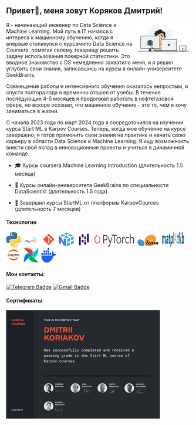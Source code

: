 <!--
**koryakovda/koryakovda** is a ✨ _special_ ✨ repository because its `README.md` (this file) appears on your GitHub profile.

Here are some ideas to get you started:

- 🔭 I’m currently working on ...
- 🌱 I’m currently learning ...
- 👯 I’m looking to collaborate on ...
- 🤔 I’m looking for help with ...
- 💬 Ask me about ...
- 📫 How to reach me: ...
- 😄 Pronouns: ...
- ⚡ Fun fact: ...
-->
## Привет👋, меня зовут Коряков Дмитрий!
<!--Intro Section-->
<img src="https://github.com/abhinav-bohra/abhinav-bohra/blob/main/intro.gif" width="30%" align="right">
Я - начинающий инженер по Data Science и Machine Learning. Мой путь в IT начался с интереса к машинному обучению, когда я впервые столкнулся с курсамипо Data Science на Coursera, помогая своему товарищу решить задачу использования покерной статистики. Это вводное знакомство с DS немедленно захватило меня, и я решил углубить свои знания, записавшись на курсы в онлайн-университете GeekBrains.

Совмещение работы и интенсивного обучения оказалось непростым, и спустя полтора года я временно отошел от учебы. В течение последующих 4-5 месяцев я продолжал работать в нефтегазовой сфере, но вскоре осознал, что машинное обучение - это то, чем я хочу заниматься в жизни.

С начала 2023 года по март 2024 года я сосредоточился на изучении курса Start ML в Karpov Courses. Теперь, когда мое обучение на курсе завершено, я готов применить свои знания на практике и начать свою карьеру в области Data Science и Machine Learning. Я ищу возможность внести свой вклад в инновационные проекты и учиться в динамичной команде.

- :mortar_board:  Курсы coursera Machine Learning Introduction (длительность 1.5 месяца)

- :brain:  Курсы онлайн-университета GeekBrains по специальности DataScientist (длительность 1.5 года)

- :seedling: Завершил курсы StartML от платформы KarpovCources (длительность 7 месяцев)

<!--Skills Section-->
#### Технологии
<p align="left">
    <img src="https://github.com/koryakovda/koryakovda/blob/main/icons/python-logo.png" alt="python" width="40" height="40" title="Python" />&nbsp;
    <img src="https://github.com/koryakovda/koryakovda/blob/main/icons/mysql.png" alt="Sql" width="40" height="40" title="MySQL" />&nbsp;
    <img src="https://github.com/koryakovda/koryakovda/blob/main/icons/git.svg" alt="Git" width="40" height="40" title="Git" />&nbsp;
    <img src="https://github.com/koryakovda/koryakovda/blob/main/icons/numpy.svg" alt="Numpy" width="40" height="40" title="NumPy" />&nbsp;
    <img src="https://github.com/koryakovda/koryakovda/blob/main/icons/pandas.svg" alt="Pandas" width="40" height="40" title="Pandas" />&nbsp;    
    <img src="https://github.com/koryakovda/koryakovda/blob/main/icons/pytorch.png" alt="PyTorch" width="110" height="35" title="PyTorch" />&nbsp;
    <img src="https://github.com/koryakovda/koryakovda/blob/main/icons/scikit learn.png" alt="Scikit Learn" width="60" height="40" title="scikit-learn" />&nbsp;
    <img src="https://github.com/koryakovda/koryakovda/blob/main/icons/matplotlib.svg" alt="Matplotlib" width="60" height="40" title="Matplotlib" />&nbsp;
    <img src="https://github.com/koryakovda/koryakovda/blob/main/icons/jupyter.png" alt="Jupyter" width="40" height="40" title="Jupyter" />&nbsp;
    <img src="https://github.com/koryakovda/koryakovda/blob/main/icons/airflow_transparent.png" alt="Airflow" width="40" height="40" title="Airflow" />&nbsp;
    <img src="https://github.com/koryakovda/koryakovda/blob/main/icons/docker-mark-blue.svg" alt="Docker" width="40" height="40" title="Docker" />&nbsp;
</p>

<!--Contact Section-->
#### Мои контакты: 

[![Telegram Badge](https://img.shields.io/badge/-Dmitrii_Koriakov-blue?style=flat&logo=Telegram&logoColor=white)](https://t.me/Dmitriy_Koryakov) [![Gmail Badge](https://img.shields.io/badge/-Gmail-red?style=flat&logo=Gmail&logoColor=white)](mailto:koryakovda@gmail.com)

<!--Certificate Section-->
#### Сертификаты

<p align="left">
    <a href="https://lab.karpov.courses/certificate/7d067bd1-25e0-462c-ac5c-012b54c03339/en/" title="Сертификат доступен по нажатию">
        <img src="https://github.com/koryakovda/koryakovda/blob/main/icons/StartML KC.jpg" alt="StartML" width="419" height="296" />
    </a>
</p>



<!--GitHub Section-->
<!--
### GitHub статистика:

<a href="http://www.github.com/koryakovda"><img src="https://github-readme-stats.vercel.app/api?username=koryakovda&show_icons=true&hide=&count_private=true&title_color=0891b2&text_color=ffffff&icon_color=0891b2&bg_color=1c1917&hide_border=true&show_icons=true" alt="KoriakovDmitrii's GitHub stats" /></a>

-->
